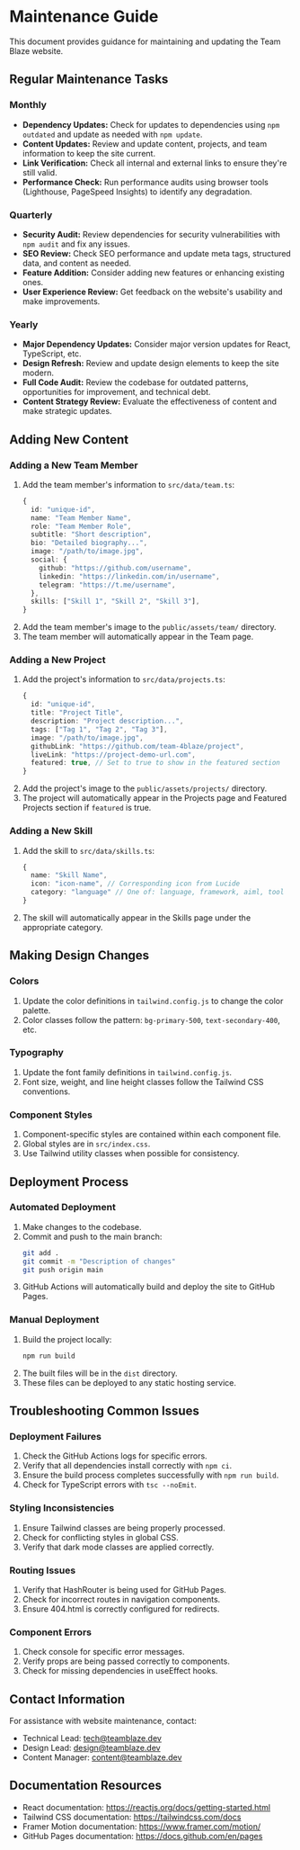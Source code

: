 # Maintenance Guide

This document provides guidance for maintaining and updating the Team Blaze website.

## Regular Maintenance Tasks

### Monthly
- **Dependency Updates:** Check for updates to dependencies using `npm outdated` and update as needed with `npm update`.
- **Content Updates:** Review and update content, projects, and team information to keep the site current.
- **Link Verification:** Check all internal and external links to ensure they're still valid.
- **Performance Check:** Run performance audits using browser tools (Lighthouse, PageSpeed Insights) to identify any degradation.

### Quarterly
- **Security Audit:** Review dependencies for security vulnerabilities with `npm audit` and fix any issues.
- **SEO Review:** Check SEO performance and update meta tags, structured data, and content as needed.
- **Feature Addition:** Consider adding new features or enhancing existing ones.
- **User Experience Review:** Get feedback on the website's usability and make improvements.

### Yearly
- **Major Dependency Updates:** Consider major version updates for React, TypeScript, etc.
- **Design Refresh:** Review and update design elements to keep the site modern.
- **Full Code Audit:** Review the codebase for outdated patterns, opportunities for improvement, and technical debt.
- **Content Strategy Review:** Evaluate the effectiveness of content and make strategic updates.

## Adding New Content

### Adding a New Team Member
1. Add the team member's information to `src/data/team.ts`:
   ```typescript
   {
     id: "unique-id",
     name: "Team Member Name",
     role: "Team Member Role",
     subtitle: "Short description",
     bio: "Detailed biography...",
     image: "/path/to/image.jpg",
     social: {
       github: "https://github.com/username",
       linkedin: "https://linkedin.com/in/username",
       telegram: "https://t.me/username",
     },
     skills: ["Skill 1", "Skill 2", "Skill 3"],
   }
   ```
2. Add the team member's image to the `public/assets/team/` directory.
3. The team member will automatically appear in the Team page.

### Adding a New Project
1. Add the project's information to `src/data/projects.ts`:
   ```typescript
   {
     id: "unique-id",
     title: "Project Title",
     description: "Project description...",
     tags: ["Tag 1", "Tag 2", "Tag 3"],
     image: "/path/to/image.jpg",
     githubLink: "https://github.com/team-4blaze/project",
     liveLink: "https://project-demo-url.com",
     featured: true, // Set to true to show in the featured section
   }
   ```
2. Add the project's image to the `public/assets/projects/` directory.
3. The project will automatically appear in the Projects page and Featured Projects section if `featured` is true.

### Adding a New Skill
1. Add the skill to `src/data/skills.ts`:
   ```typescript
   {
     name: "Skill Name",
     icon: "icon-name", // Corresponding icon from Lucide
     category: "language" // One of: language, framework, aiml, tool
   }
   ```
2. The skill will automatically appear in the Skills page under the appropriate category.

## Making Design Changes

### Colors
1. Update the color definitions in `tailwind.config.js` to change the color palette.
2. Color classes follow the pattern: `bg-primary-500`, `text-secondary-400`, etc.

### Typography
1. Update the font family definitions in `tailwind.config.js`.
2. Font size, weight, and line height classes follow the Tailwind CSS conventions.

### Component Styles
1. Component-specific styles are contained within each component file.
2. Global styles are in `src/index.css`.
3. Use Tailwind utility classes when possible for consistency.

## Deployment Process

### Automated Deployment
1. Make changes to the codebase.
2. Commit and push to the main branch:
   ```bash
   git add .
   git commit -m "Description of changes"
   git push origin main
   ```
3. GitHub Actions will automatically build and deploy the site to GitHub Pages.

### Manual Deployment
1. Build the project locally:
   ```bash
   npm run build
   ```
2. The built files will be in the `dist` directory.
3. These files can be deployed to any static hosting service.

## Troubleshooting Common Issues

### Deployment Failures
1. Check the GitHub Actions logs for specific errors.
2. Verify that all dependencies install correctly with `npm ci`.
3. Ensure the build process completes successfully with `npm run build`.
4. Check for TypeScript errors with `tsc --noEmit`.

### Styling Inconsistencies
1. Ensure Tailwind classes are being properly processed.
2. Check for conflicting styles in global CSS.
3. Verify that dark mode classes are applied correctly.

### Routing Issues
1. Verify that HashRouter is being used for GitHub Pages.
2. Check for incorrect routes in navigation components.
3. Ensure 404.html is correctly configured for redirects.

### Component Errors
1. Check console for specific error messages.
2. Verify props are being passed correctly to components.
3. Check for missing dependencies in useEffect hooks.

## Contact Information

For assistance with website maintenance, contact:
- Technical Lead: tech@teamblaze.dev
- Design Lead: design@teamblaze.dev
- Content Manager: content@teamblaze.dev

## Documentation Resources

- React documentation: https://reactjs.org/docs/getting-started.html
- Tailwind CSS documentation: https://tailwindcss.com/docs
- Framer Motion documentation: https://www.framer.com/motion/
- GitHub Pages documentation: https://docs.github.com/en/pages
